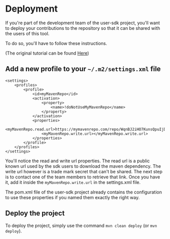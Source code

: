 # Deployment

If you're part of the development team of the user-sdk project, you'll want to deploy your
contributions to the repository so that it can be shared with the users of this tool. 

To do so, you'll have to follow these instructions. 

(The original tutorial can be found [Here](https://mymavenrepo.com/docs/maven.html))

## Add a new profile to your  `~/.m2/settings.xml` file

```
<settings>
    <profiles>
        <profile>
            <id>myMavenRepo</id>
            <activation>
                <property>
                    <name>!doNotUseMyMavenRepo</name>
                </property>
            </activation>
            <properties>
                <myMavenRepo.read.url>https://mymavenrepo.com/repo/WqnBJ2iHO7KunsQpuIjD/</myMavenRepo.read.url>
                <myMavenRepo.write.url></myMavenRepo.write.url>
            </properties>
        </profile>
    </profiles>
</settings> 
```

You'll notice the read and write url properties. The read url is a public known url used by the sdk users to download
the maven dependency. The write url however is a trade mark secret that can't be shared. The next step is to contact one of the team members to retrieve that link. Once you have it, add it inside the `myMavenRepo.write.url` in the settings.xml file.

The pom.xml file of the user-sdk project already contains the configuration to use these properties if you named them exactly the right way.

## Deploy the project

To deploy the project, simply use the command `mvn clean deploy` (or `mvn deploy`).
